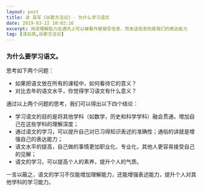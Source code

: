 ```yaml
---
layout: post
title: 读 吴军《谷歌方法论》- 为什么学习语文
date: 2019-03-22 18:02:16
excerpt: 阅读理解能力在通讯上可以被看作是接受信息，而发送信息则是我们的表达能力
tag: [读后感,谷歌方法论]
---
```


### 为什么要学习语文。

思考如下两个问题：

 * 如果把语文放在所有的课程中，如何看待它的意义？
 * 对比去年的语文水平，你觉得学习语文有什么意义？

<!--more-->

通过以上两个问题的思考，我们可以得出以下四个结论：

 * 学习语文的目的是将其他学科（如数学，历史和科学学科）融会贯通，增加自己在这些学科的理解深度；
 * 通过语文的学习，可以提升自己对已习得知识表述的准确性；通俗的讲就是增强自己的表达能力；
 * 语文水平的提高，自己做的事情更加职业化、专业化，其他人更容易接受自己的见解；
 * 语文的学习，可以提高个人的素养，提升个人的气质。

一言以蔽之，语文的学习不仅能增加理解能力，还能增强表述能力，提升个人对其他学科的学习能力。